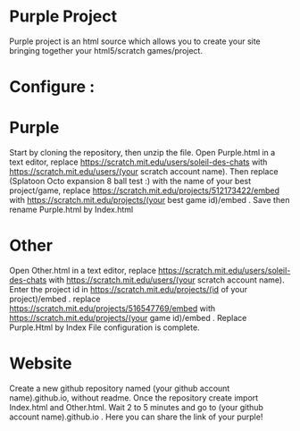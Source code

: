 # Purple Project

Purple project is an html source which allows you to create your site bringing together your html5/scratch games/project.

# Configure :
  #    Purple
Start by cloning the repository, then unzip the file. Open Purple.html in a text editor, replace https://scratch.mit.edu/users/soleil-des-chats with https://scratch.mit.edu/users/(your scratch account name).
Then replace (Splatoon Octo expansion 8 ball test :) with the name of your best project/game, replace https://scratch.mit.edu/projects/512173422/embed with https://scratch.mit.edu/projects/(your best game id)/embed .
Save then rename Purple.html by Index.html 
  #    Other
Open Other.html in a text editor, replace https://scratch.mit.edu/users/soleil-des-chats with https://scratch.mit.edu/users/(your scratch account name).
Enter the project id in https://scratch.mit.edu/projects/(id of your project)/embed .
replace https://scratch.mit.edu/projects/516547769/embed with https://scratch.mit.edu/projects/(your game id)/embed .
Replace Purple.Html by Index
File configuration is complete.
  #    Website
Create a new github repository named (your github account name).github.io, without readme. 
Once the repository create import Index.html and Other.html. 
Wait 2 to 5 minutes and go to (your github account name).github.io .
Here you can share the link of your purple! 
